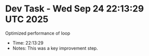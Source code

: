 # Dev Task - Wed Sep 24 22:13:29 UTC 2025
Optimized performance of loop
- Time: 22:13:29
- Notes: This was a key improvement step.
